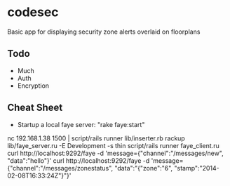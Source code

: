 codesec
===========
Basic app for displaying security zone alerts overlaid on floorplans

Todo
-------------
* Much
* Auth
* Encryption


Cheat Sheet
-------------
* Startup a local faye server: "rake faye:start"



nc 192.168.1.38 1500 | script/rails runner lib/inserter.rb
rackup lib/faye_server.ru -E Development -s thin
script/rails runner faye_client.ru
curl http://localhost:9292/faye -d 'message={"channel":"/messages/new", "data":"hello"}'
curl http://localhost:9292/faye -d 'message={"channel":"/messages/zonestatus", "data":"{\"zone\":\"6\", \"stamp\":\"2014-02-08T16:33:24Z\"}"}'
